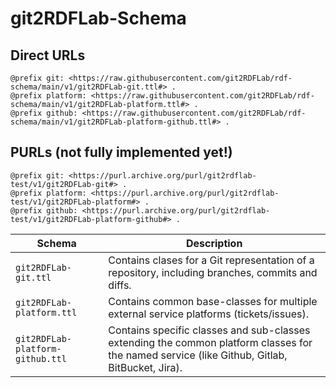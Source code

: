 # git2RDFLab-Schema

## Direct URLs
```
@prefix git: <https://raw.githubusercontent.com/git2RDFLab/rdf-schema/main/v1/git2RDFLab-git.ttl#> .
@prefix platform: <https://raw.githubusercontent.com/git2RDFLab/rdf-schema/main/v1/git2RDFLab-platform.ttl#> .
@prefix github: <https://raw.githubusercontent.com/git2RDFLab/rdf-schema/main/v1/git2RDFLab-platform-github.ttl#> .
```

## PURLs (not fully implemented yet!)
```
@prefix git: <https://purl.archive.org/purl/git2rdflab-test/v1/git2RDFLab-git#> .
@prefix platform: <https://purl.archive.org/purl/git2rdflab-test/v1/git2RDFLab-platform#> .
@prefix github: <https://purl.archive.org/purl/git2rdflab-test/v1/git2RDFLab-platform-github#> .
```

| Schema | Description |
|--|--|
| `git2RDFLab-git.ttl` | Contains clases for a Git representation of a repository, including branches, commits and diffs. |
| `git2RDFLab-platform.ttl` | Contains common base-classes for multiple external service platforms (tickets/issues). |
| `git2RDFLab-platform-github.ttl` | Contains specific classes and sub-classes extending the common platform classes for the named service (like Github, Gitlab, BitBucket, Jira). |

